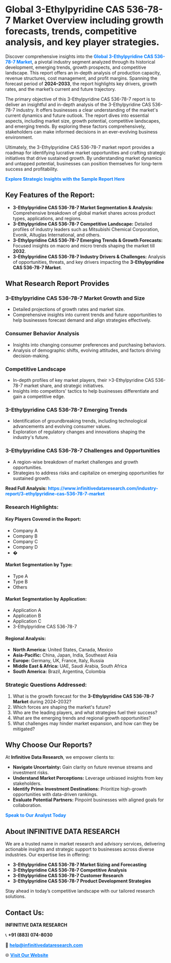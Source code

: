 <h1>Global 3-Ethylpyridine CAS 536-78-7 Market Overview including growth forecasts, trends, competitive analysis, and key player strategies.</h1>
<p>
Discover comprehensive insights into the 
<a href="https://www.infinitivedataresearch.com/industry-report/3-ethylpyridine-cas-536-78-7-market" rel="dofollow" style="color: #007BFF; text-decoration: none;"><strong>Global 3-Ethylpyridine CAS 536-78-7 Market</strong></a>, a pivotal industry segment analyzed through its historical development, emerging trends, growth prospects, and competitive landscape. This report offers an in-depth analysis of production capacity, revenue structures, cost management, and profit margins. Spanning the forecast period of <strong>2024–2033</strong>, the report highlights key drivers, growth rates, and the market’s current and future trajectory.
</p>
<p>
The primary objective of this 3-Ethylpyridine CAS 536-78-7 report is to deliver an insightful and in-depth analysis of the 3-Ethylpyridine CAS 536-78-7 industry. It offers businesses a clear understanding of the market's current dynamics and future outlook. The report dives into essential aspects, including market size, growth potential, competitive landscapes, and emerging trends. By exploring these factors comprehensively, stakeholders can make informed decisions in an ever-evolving business environment.
</p>
<p>
Ultimately, the 3-Ethylpyridine CAS 536-78-7 market report provides a roadmap for identifying lucrative market opportunities and crafting strategic initiatives that drive sustained growth. By understanding market dynamics and untapped potential, businesses can position themselves for long-term success and profitability.
</p>
<p>
<a href="https://www.infinitivedataresearch.com/request-sample/reportId=112462" style="color: #007BFF; text-decoration: none;"><strong>Explore Strategic Insights with the Sample Report Here</strong></a>
</p>

<h2>Key Features of the Report:</h2>
<ul>
<li><strong>3-Ethylpyridine CAS 536-78-7 Market Segmentation & Analysis:</strong> Comprehensive breakdown of global market shares across product types, applications, and regions.</li>
<li><strong>3-Ethylpyridine CAS 536-78-7 Competitive Landscape:</strong> Detailed profiles of industry leaders such as Mitsubishi Chemical Corporation, Evonik, Altuglas International, and others.</li>
<li><strong>3-Ethylpyridine CAS 536-78-7 Emerging Trends & Growth Forecasts:</strong> Focused insights on macro and micro trends shaping the market till <strong>2032</strong>.</li>
<li><strong>3-Ethylpyridine CAS 536-78-7 Industry Drivers & Challenges:</strong> Analysis of opportunities, threats, and key drivers impacting the <strong>3-Ethylpyridine CAS 536-78-7 Market</strong>.</li>
</ul>

<h2>What Research Report Provides</h2>
<h3>3-Ethylpyridine CAS 536-78-7 Market Growth and Size</h3>
<ul>
<li>Detailed projections of growth rates and market size.</li>
<li>Comprehensive insights into current trends and future opportunities to help businesses forecast demand and align strategies effectively.</li>
</ul>

<h3>Consumer Behavior Analysis</h3>
<ul>
<li>Insights into changing consumer preferences and purchasing behaviors.</li>
<li>Analysis of demographic shifts, evolving attitudes, and factors driving decision-making.</li>
</ul>

<h3>Competitive Landscape</h3>
<ul>
<li>In-depth profiles of key market players, their >3-Ethylpyridine CAS 536-78-7 market share, and strategic initiatives.</li>
<li>Insights into competitors' tactics to help businesses differentiate and gain a competitive edge.</li>
</ul>

<h3>3-Ethylpyridine CAS 536-78-7 Emerging Trends</h3>
<ul>
<li>Identification of groundbreaking trends, including technological advancements and evolving consumer values.</li>
<li>Exploration of regulatory changes and innovations shaping the industry's future.</li>
</ul>

<h3>3-Ethylpyridine CAS 536-78-7 Challenges and Opportunities</h3>
<ul>
<li>A region-wise breakdown of market challenges and growth opportunities.</li>
<li>Strategies to address risks and capitalize on emerging opportunities for sustained growth.</li>
</ul>
<p><strong>Read Full Analysis:</strong> <a href="https://www.infinitivedataresearch.com/industry-report/3-ethylpyridine-cas-536-78-7-market" rel="dofollow" style="color: #007BFF; text-decoration: none;"><strong>https://www.infinitivedataresearch.com/industry-report/3-ethylpyridine-cas-536-78-7-market</strong></a></p>
<h3>Research Highlights:</h3>
<h4>Key Players Covered in the Report:</h4>
<ul><li>Company A</li><li>Company B</li><li>Company C</li><li>Company D</li><li>�</li></ul>
<h4>Market Segmentation by Type:</h4>
<ul><li>Type A</li><li>Type B</li><li>Others</li></ul>
<h4>Market Segmentation by Application:</h4>
<ul><li>Application A</li><li>Application B</li><li>Application C</li><li>3-Ethylpyridine CAS 536-78-7</li></ul>

<h4>Regional Analysis:</h4>
<ul>
<li><strong>North America:</strong> United States, Canada, Mexico</li>
<li><strong>Asia-Pacific:</strong> China, Japan, India, Southeast Asia</li>
<li><strong>Europe:</strong> Germany, UK, France, Italy, Russia</li>
<li><strong>Middle East & Africa:</strong> UAE, Saudi Arabia, South Africa</li>
<li><strong>South America:</strong> Brazil, Argentina, Colombia</li>
</ul>

<h3>Strategic Questions Addressed:</h3>
<ol>
<li>What is the growth forecast for the <strong>3-Ethylpyridine CAS 536-78-7 Market</strong> during 2024–2032?</li>
<li>Which forces are shaping the market's future?</li>
<li>Who are the leading players, and what strategies fuel their success?</li>
<li>What are the emerging trends and regional growth opportunities?</li>
<li>What challenges may hinder market expansion, and how can they be mitigated?</li>
</ol>

<h2>Why Choose Our Reports?</h2>
<p>At <strong>Infinitive Data Research</strong>, we empower clients to:</p>
<ul>
<li><strong>Navigate Uncertainty:</strong> Gain clarity on future revenue streams and investment risks.</li>
<li><strong>Understand Market Perceptions:</strong> Leverage unbiased insights from key stakeholders.</li>
<li><strong>Identify Prime Investment Destinations:</strong> Prioritize high-growth opportunities with data-driven rankings.</li>
<li><strong>Evaluate Potential Partners:</strong> Pinpoint businesses with aligned goals for collaboration.</li>
</ul>
<p><a href="https://www.infinitivedataresearch.com/industry-report/3-ethylpyridine-cas-536-78-7-market" rel="dofollow" style="color: #007BFF; text-decoration: none;"><strong>Speak to Our Analyst Today</strong></a></p>

<h2>About INFINITIVE DATA RESEARCH</h2>
<p>We are a trusted name in market research and advisory services, delivering actionable insights and strategic support to businesses across diverse industries. Our expertise lies in offering:</p>
<ul>
<li><strong>3-Ethylpyridine CAS 536-78-7 Market Sizing and Forecasting</strong></li>
<li><strong>3-Ethylpyridine CAS 536-78-7 Competitive Analysis</strong></li>
<li><strong>3-Ethylpyridine CAS 536-78-7 Customer Research</strong></li>
<li><strong>3-Ethylpyridine CAS 536-78-7 Product Development Strategies</strong></li>
</ul>
<p>Stay ahead in today’s competitive landscape with our tailored research solutions.</p>

<h2>Contact Us:</h2>
<p><strong>INFINITIVE DATA RESEARCH</strong></p>
<p>📞 <strong>+91 (883) 074-8030</strong></p>
<p>📧 <strong><a href="mailto:help@infinitivedataresearch.com" style="color: #007BFF;">help@infinitivedataresearch.com</a></strong></p>
<p>🌐 <strong><a href="https://www.infinitivedataresearch.com" rel="dofollow" style="color: #007BFF;">Visit Our Website</a></strong></p>